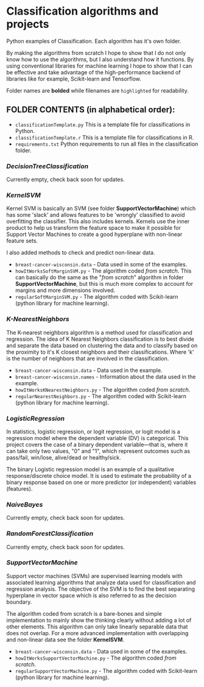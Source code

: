 # Classification algorithms and projects
Python examples of Classification. Each algorithm has it's own folder.

By making the algorithms from scratch I hope to show that I do not only know how to use the algorithms, but I also understand how it functions. By using conventional libraries for machine learning I hope to show that I can be effective and take advantage of the high-performance backend of libraries like for example, Scikit-learn and Tensorflow.

Folder names are **bolded** while filenames are `highlighted` for readability.

## FOLDER CONTENTS (in alphabetical order):


  - `classificationTemplate.py` This is a template file for classifications in Python.
  - `classificationTemplate.r` This is a template file for classifications in R.
  - `requirements.txt` Python requirements to run all files in the classification folder.


### **_DecisionTreeClassification_**
Currently empty, check back soon for updates.

### **_KernelSVM_** 
Kernel SVM is basically an SVM (see folder **SupportVectorMachine**) which has some 'slack' and allows features to be 'wrongly' classified to avoid overfitting the classifier. This also includes kernels. Kernels use the inner product to help us transform the feature space to make it possible for Support Vector Machines to create a good hyperplane with non-linear feature sets.

I also added methods to check and predict non-linear data.

  * `breast-cancer-wisconsin.data` - Data used in some of the examples.
  * `howItWorksSoftMarginSVM.py` - The algorithm coded *from scratch*. This can basically do the same as the "*from scratch*" algorithm in folder **SupportVectorMachine**, but this is much more complex to account for margins and more dimensions involved.
  * `regularSoftMarginSVM.py` - The algorithm coded with Scikit-learn (python library for machine learning).

### **_K-NearestNeighbors_** 
The K-nearest neighbors algorithm is a method used for classification and regression. The idea of K Nearest Neighbors classification is to best divide and separate the data based on clustering the data and to classify based on the proximity to it's K closest neighbors and their classifications. Where 'k' is the number of neighbors that are involved in the classification.

  * `breast-cancer-wisconsin.data` - Data used in the example.
  * `breast-cancer-wisconsin.names` - Information about the data used in the example.
  * `howItWorksKNearestNeighbors.py` - The algorithm coded *from scratch*.
  * `regularNearestNeighbors.py` - The algorithm coded with Scikit-learn (python library for machine learning).

### **_LogisticRegression_**
In statistics, logistic regression, or logit regression, or logit model is a regression model where the dependent variable (DV) is categorical. This project covers the case of a binary dependent variable—that is, where it can take only two values, "0" and "1", which represent outcomes such as pass/fail, win/lose, alive/dead or healthy/sick. 

The binary Logistic regression model is an example of a qualitative response/discrete choice model. It is used to estimate the probability of a binary response based on one or more predictor (or independent) variables (features).

### **_NaiveBayes_**
Currently empty, check back soon for updates.

### **_RandomForestClassification_**
Currently empty, check back soon for updates.

### **_SupportVectorMachine_** 
Support vector machines (SVMs) are supervised learning models with associated learning algorithms that analyze data used for classification and regression analysis. The objective of the SVM is to find the best separating hyperplane in vector space which is also referred to as the decision boundary.

The algorithm coded from scratch is a bare-bones and simple implementation to mainly show the thinking clearly without adding a lot of other elements. This algorithm can only take linearly separable data that does not overlap. For a more advanced implementation with overlapping and non-linear data see the folder **KernelSVM**.

  * `breast-cancer-wisconsin.data` - Data used in some of the examples.
  * `howItWorksSupportVectorMachine.py` - The algorithm coded *from scratch*.
  * `regularSupportVectorMachine.py` - The algorithm coded with Scikit-learn (python library for machine learning).
